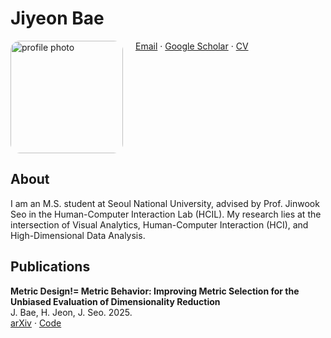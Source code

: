 # Jiyeon Bae

<img src="./img/profile.jpg" alt="profile photo" width="180" align="left" style="margin-right:20px; border-radius:15px;">

[Email](jybae@hcil.snu.ac.kr) · [Google Scholar]([https://scholar.google.com/](https://scholar.google.com/citations?user=BETDiI4AAAAJ&hl=ko)) · [CV](./cv.pdf)

<br clear="left"/>

## About
I am an M.S. student at Seoul National University, advised by Prof. Jinwook Seo in the Human-Computer Interaction Lab (HCIL).
My research lies at the intersection of Visual Analytics, Human-Computer Interaction (HCI), and High-Dimensional Data Analysis.

## Publications
**Metric Design!= Metric Behavior: Improving Metric Selection for the Unbiased Evaluation of Dimensionality Reduction**  
J. Bae, H. Jeon, J. Seo. 2025.  
[arXiv](https://arxiv.org/abs/2507.02225) · [Code](https://github.com/JiyeonBae/dr-metric-selection.git)
